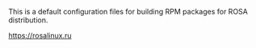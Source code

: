 This is a default configuration files for building RPM packages for ROSA distribution.

https://rosalinux.ru

